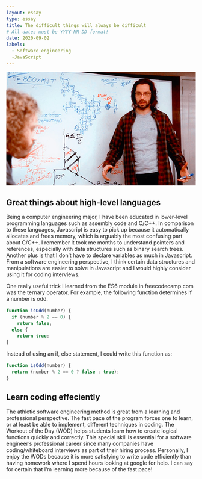```yaml
---
layout: essay
type: essay
title: The difficult things will always be difficult
# All dates must be YYYY-MM-DD format!
date: 2020-09-02
labels:
  - Software engineering
  -JavaScript
---
```


<p allign = "left">
  <img src = "../images/68747470733a2f2f64336a32706b6d6a74696e366f752e636c6f756466726f6e742e6e65742f636f64696e672d61742d7468652d7768697465626f6172642d73696c69636f6e2d76616c6c65792e706e67.png">
</p>



## Great things about high-level languages

Being a computer engineering major, I have been educated in lower-level programming languages such as assembly code and C/C++. In comparison to these languages, Javascript is easy to pick up because it automatically allocates and frees memory, which is arguably the most confusing part about C/C++. I remember it took me months to understand pointers and references, especially with data structures such as binary search trees. Another plus is that I don’t have to declare variables as much in Javascript. From a software engineering perspective, I think certain data structures and manipulations are easier to solve in Javascript and I would highly consider using it for coding interviews.

One really useful trick I learned from the ES6 module in freecodecamp.com was the ternary operator. For example, the following function determines if a number is odd.

```JavaScript
function isOdd(number) {
  if (number % 2 == 0) {
    return false;
  else {
    return true;
}
```

Instead of using an if, else statement, I could write this function as:

```JavaScript
function isOdd(number) {
  return (number % 2 == 0 ? false : true);
}
```

## Learn coding effeciently

The athletic software engineering method is great from a learning and professional perspective. The fast pace of the program forces one to learn, or at least be able to implement, different techniques in coding. The Workout of the Day (WOD) helps students learn how to create logical functions quickly and correctly. This special skill is essential for a software engineer’s professional career since many companies have coding/whiteboard interviews as part of their hiring process. Personally, I enjoy the WODs because it is more satisfying to write code efficiently than having homework where I spend hours looking at google for help. I can say for certain that I’m learning more because of the fast pace!
 

